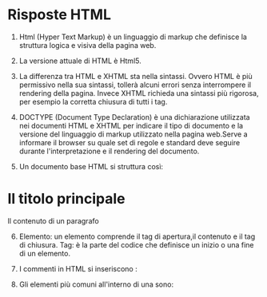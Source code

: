 # Risposte HTML

1. Html (Hyper Text Markup) è un linguaggio di markup che definisce la struttura logica e visiva della pagina web.

2. La versione attuale di HTML è Html5.

3. La differenza tra HTML e XHTML sta nella sintassi. Ovvero HTML è più permissivo nella sua sintassi, tollerà alcuni errori senza interrompere il rendering della pagina. Invece XHTML richieda una sintassi più rigorosa, per esempio la corretta chiusura di tutti i tag.

4. DOCTYPE (Document Type Declaration) è una dichiarazione utilizzata nei documenti HTML e XHTML per indicare il tipo di documento e la versione del linguaggio di markup utilizzato nella pagina web.Serve a informare il browser su quale set di regole e standard deve seguire durante l'interpretazione e il rendering del documento.

5. Un documento base HTML si struttura così:
<html>
<head>
    <title>Il titolo della pagina creata</title>
</head>
<body>
    <h1>Il titolo principale</h1>
    <p>Il contenuto di un paragrafo</p>
</body>
</html>

6. Elemento: un elemento comprende il tag di apertura,il contenuto e il tag di chiusura.
Tag: è la parte del codice che definisce un inizio o una fine di un elemento.

7. I commenti in HTML si inseriscono : <!-- commento -->

8. Gli elementi più comuni all'interno di una <head> sono:
<title> = contiene il titolo della pagina
<meta> = viene utilizzato per specificare descrizione della pagina, parola chiave ecc.






